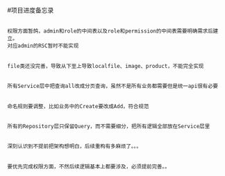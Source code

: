 #项目进度备忘录
##
    权限方面暂鸽，admin和role的中间表以及role和permission的中间表需要明确需求后建立。
    对应admin的RSC暂时不能实现

##
    file类还没完善，导致从下至上导致localfile、image、product，不能完全实现

##
    所有Service层中把查询all改成分页查询，虽然不是所有业务都需要但是统一api很有必要

##
    命名规则要调整，比如业务中的Create要改成Add，符合规范

##
    所有的Repository层只保留Query，而不需要细分，把所有逻辑全部放在Service层里

##
    深刻认识到不提前把架构想明白，后续重构有多麻烦了。。。

##
    要优先完成权限方面，不然后续逻辑基本上都要涉及，必须提前完善。。